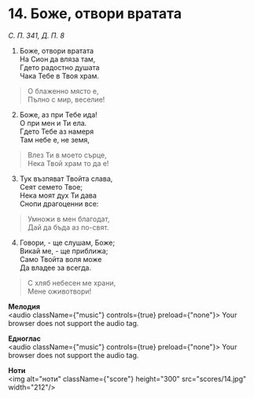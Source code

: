 # 14. Боже, отвори вратата

_С. П. 341, Д. П. 8_

1. Боже, отвори вратата  
На Сион да вляза там,  
Гдето радостно душата  
Чака Тебе в Твоя храм.  

> О блаженно място е,  
> Пълно с мир, веселие!

2. Боже, аз при Тебе ида!  
О при мен и Ти ела.  
Гдето Тебе аз намеря  
Там небе е, не земя,  

> Влез Ти в моето сърце,  
> Нека Твой храм то да е!

3. Тук възпяват Твойта слава,  
Сеят семето Твое;  
Нека моят дух Ти дава  
Снопи драгоценни все:  

> Умножи в мен благодат,  
> Дай да бъда аз по-свят.  

4. Говори, - ще слушам, Боже;  
Викай ме, - ще приближа;  
Само Твойта воля може  
Да владее за всегда.  

> С хляб небесен ме храни,  
> Мене оживотвори!

**Мелодия**  
<audio className={"music"} controls={true} preload={"none"}>
    <source src="mp3/14.mp3" type="audio/mpeg"/>
    Your browser does not support the audio tag.
</audio>

**Едноглас**  
<audio className={"music"} controls={true} preload={"none"}>
    <source src="transp/14.mp3" type="audio/mpeg"/>
    Your browser does not support the audio tag.
</audio>

**Ноти**  
<img alt="ноти" className={"score"} height="300" src="scores/14.jpg" width="212"/>
